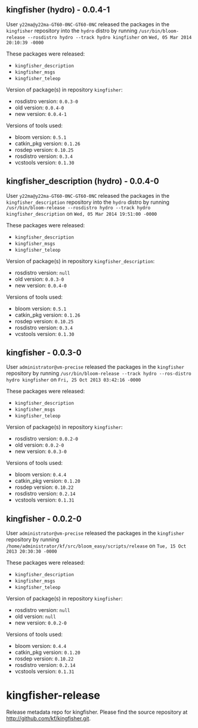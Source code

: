 ## kingfisher (hydro) - 0.0.4-1

User `y22ma@y22ma-GT60-0NC-GT60-0NC` released the packages in the `kingfisher` repository into the `hydro` distro by running `/usr/bin/bloom-release --rosdistro hydro --track hydro kingfisher` on `Wed, 05 Mar 2014 20:10:39 -0000`

These packages were released:
- `kingfisher_description`
- `kingfisher_msgs`
- `kingfisher_teleop`

Version of package(s) in repository `kingfisher`:
- rosdistro version: `0.0.3-0`
- old version: `0.0.4-0`
- new version: `0.0.4-1`

Versions of tools used:
- bloom version: `0.5.1`
- catkin_pkg version: `0.1.26`
- rosdep version: `0.10.25`
- rosdistro version: `0.3.4`
- vcstools version: `0.1.30`


## kingfisher_description (hydro) - 0.0.4-0

User `y22ma@y22ma-GT60-0NC-GT60-0NC` released the packages in the `kingfisher_description` repository into the `hydro` distro by running `/usr/bin/bloom-release --rosdistro hydro --track hydro kingfisher_description` on `Wed, 05 Mar 2014 19:51:00 -0000`

These packages were released:
- `kingfisher_description`
- `kingfisher_msgs`
- `kingfisher_teleop`

Version of package(s) in repository `kingfisher_description`:
- rosdistro version: `null`
- old version: `0.0.3-0`
- new version: `0.0.4-0`

Versions of tools used:
- bloom version: `0.5.1`
- catkin_pkg version: `0.1.26`
- rosdep version: `0.10.25`
- rosdistro version: `0.3.4`
- vcstools version: `0.1.30`


## kingfisher - 0.0.3-0

User `administrator@vm-precise` released the packages in the `kingfisher` repository by running `/usr/bin/bloom-release --track hydro --ros-distro hydro kingfisher` on `Fri, 25 Oct 2013 03:42:16 -0000`

These packages were released:
- `kingfisher_description`
- `kingfisher_msgs`
- `kingfisher_teleop`

Version of package(s) in repository `kingfisher`:
- rosdistro version: `0.0.2-0`
- old version: `0.0.2-0`
- new version: `0.0.3-0`

Versions of tools used:
- bloom version: `0.4.4`
- catkin_pkg version: `0.1.20`
- rosdep version: `0.10.22`
- rosdistro version: `0.2.14`
- vcstools version: `0.1.31`


## kingfisher - 0.0.2-0

User `administrator@vm-precise` released the packages in the `kingfisher` repository by running `/home/administrator/kf/src/bloom_easy/scripts/release` on `Tue, 15 Oct 2013 20:30:30 -0000`

These packages were released:
- `kingfisher_description`
- `kingfisher_msgs`
- `kingfisher_teleop`

Version of package(s) in repository `kingfisher`:
- rosdistro version: `null`
- old version: `null`
- new version: `0.0.2-0`

Versions of tools used:
- bloom version: `0.4.4`
- catkin_pkg version: `0.1.20`
- rosdep version: `0.10.22`
- rosdistro version: `0.2.14`
- vcstools version: `0.1.31`


kingfisher-release
==================

Release metadata repo for kingfisher. Please find the source repository at http://github.com/kf/kingfisher.git.
